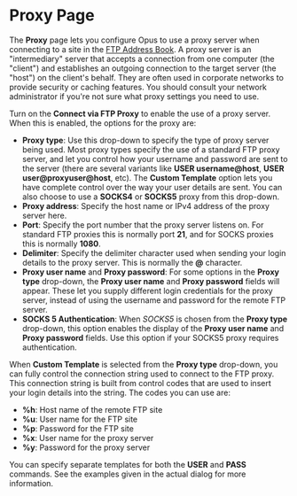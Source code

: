 # Proxy Page

The **Proxy** page lets you configure Opus to use a proxy server when connecting to a site in the [FTP Address Book](). A proxy server is an "intermediary" server that accepts a connection from one computer (the "client") and establishes an outgoing connection to the target server (the "host") on the client's behalf. They are often used in corporate networks to provide security or caching features. You should consult your network administrator if you're not sure what proxy settings you need to use.

Turn on the **Connect via FTP Proxy** to enable the use of a proxy server. When this is enabled, the options for the proxy are:

- **Proxy type**: Use this drop-down to specify the type of proxy server being used. Most proxy types specify the use of a standard FTP proxy server, and let you control how your username and password are sent to the server (there are several variants like **USER username@host**, **USER user@proxyuser@host**, etc). The **Custom Template** option lets you have complete control over the way your user details are sent. You can also choose to use a **SOCKS4** or **SOCKS5** proxy from this drop-down.
- **Proxy address**: Specify the host name or IPv4 address of the proxy server here.
- **Port**: Specify the port number that the proxy server listens on. For standard FTP proxies this is normally port **21**, and for SOCKS proxies this is normally **1080**.
- **Delimiter**: Specify the delimiter character used when sending your login details to the proxy server. This is normally the **@** character.
- **Proxy user name** and **Proxy password**: For some options in the **Proxy type** drop-down, the **Proxy user name** and **Proxy password** fields will appear. These let you supply different login credentials for the proxy server, instead of using the username and password for the remote FTP server.
- **SOCKS 5 Authentication**: When *SOCKS5* is chosen from the **Proxy type** drop-down, this option enables the display of the **Proxy user name** and **Proxy password** fields. Use this option if your SOCKS5 proxy requires authentication.

When **Custom Template** is selected from the **Proxy type** drop-down, you can fully control the connection string used to connect to the FTP proxy. This connection string is built from control codes that are used to insert your login details into the string. The codes you can use are:

- **%h**: Host name of the remote FTP site
- **%u**: User name for the FTP site
- **%p**: Password for the FTP site
- **%x**: User name for the proxy server
- **%y**: Password for the proxy server

You can specify separate templates for both the **USER** and **PASS** commands. See the examples given in the actual dialog for more information.
